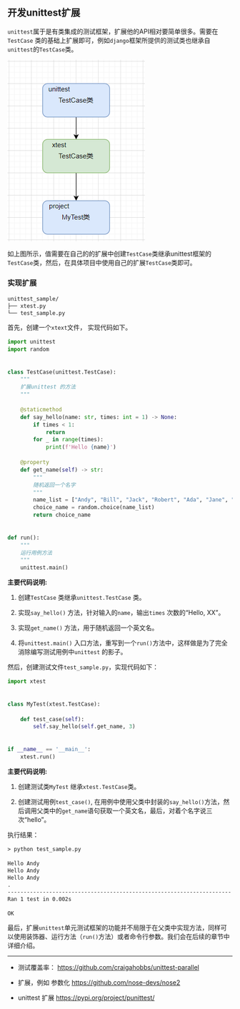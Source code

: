 ## 开发unittest扩展

`unittest`属于是有类集成的测试框架，扩展他的API相对要简单很多。需要在`TestCase` 类的基础上扩展即可，例如`django`框架所提供的测试类也继承自`unittest`的`TestCase`类。

![](./img/unittest_extend.png)

如上图所示，值需要在自己的的扩展中创建`TestCase`类继承unittest框架的`TestCase`类，然后，在具体项目中使用自己的扩展`TestCase`类即可。

### 实现扩展

```shell
unittest_sample/
├── xtest.py
└── test_sample.py
```

首先，创建一个`xtext`文件， 实现代码如下。

```py
import unittest
import random


class TestCase(unittest.TestCase):
    """
    扩展unittest 的方法
    """

    @staticmethod
    def say_hello(name: str, times: int = 1) -> None:
        if times < 1:
            return
        for _ in range(times):
            print(f'Hello {name}')

    @property
    def get_name(self) -> str:
        """
        随机返回一个名字
        """
        name_list = ["Andy", "Bill", "Jack", "Robert", "Ada", "Jane", "Eva", "Anne"]
        choice_name = random.choice(name_list)
        return choice_name


def run():
    """
    运行用例方法
    """
    unittest.main()

```

__主要代码说明:__

1. 创建`TestCase` 类继承`unittest.TestCase` 类。

2. 实现`say_hello()` 方法，针对输入的`name`，输出`times` 次数的“Hello, XX”。

3. 实现`get_name()` 方法，用于随机返回一个英文名。

4. 将`unittest.main()` 入口方法，重写到一个`run()`方法中，这样做是为了完全消除编写测试用例中`unittest` 的影子。

然后，创建测试文件`test_sample.py`，实现代码如下：

```py
import xtest


class MyTest(xtest.TestCase):

    def test_case(self):
        self.say_hello(self.get_name, 3)


if __name__ == '__main__':
    xtest.run()
```

__主要代码说明:__

1. 创建测试类`MyTest` 继承`xtest.TestCase`类。

2. 创建测试用例`test_case()`, 在用例中使用父类中封装的`say_hello()`方法，然后调用父类中的`get_name`语句获取一个英文名，最后，对着个名字说三次“hello”。


执行结果：

```shell
> python test_sample.py

Hello Andy
Hello Andy
Hello Andy
.
----------------------------------------------------------------------
Ran 1 test in 0.002s

OK
```

最后，扩展`unittest`单元测试框架的功能并不局限于在父类中实现方法，同样可以使用装饰器、运行方法（`run()`方法）或者命令行参数。我们会在后续的章节中详细介绍。


-----------
* 测试覆盖率：
https://github.com/craigahobbs/unittest-parallel

* 扩展，例如 参数化
https://github.com/nose-devs/nose2

* unittest 扩展
https://pypi.org/project/punittest/
